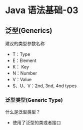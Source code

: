 # Java 语法基础-03

## 泛型(Generics)

建议的类型参数名称

* T：Type
* E：Element
* K： Key
* N：Number
* V：Value
* S、U、V：2nd, 3nd, 4nd types

### 泛型类型(Generic Type)

什么是泛型类型？
* 使用了泛型的类或者接口
